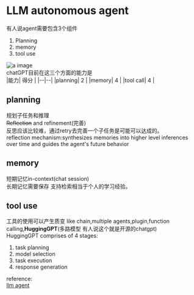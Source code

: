 ﻿# LLM autonomous agent
有人说agent需要包含3个组件
1. Planning
2. memory
3. tool use

![a image](https://ibb.co/XDCvhRk)  
chatGPT目前在这三个方面的能力是  
|能力| 得分 |
|--|--|
|planning| 2 |
|memory| 4 |
|tool call| 4 |
## planning
规划子任务和推理  
~~Reflection~~ and refinement(完善)  
反思应该比较难，通过retry去完善一个子任务是可能可以达成的。  
reflection mechanism:synthesizes memories into higher level inferences over time and guides the agent's future behavior  

## memory
短期记忆in-context(chat session)  
长期记忆需要保存 支持检索相当于个人的学习经验。

## tool use

工具的使用可以产生质变
like chain,multiple agents,plugin,function calling,**HuggingGPT**(多路模型 有人说这个就是开源的chatgpt)  
HuggingGPT comprises of 4 stages:  
1. task planning
2. model selection
3. task execution
4. response generation


reference:  
[llm agent](https://lilianweng.github.io/posts/2023-06-23-agent/)
